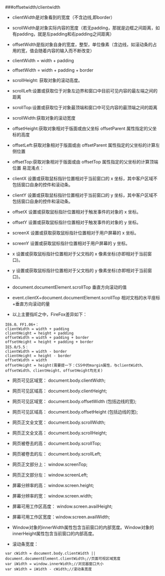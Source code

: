 ###offsetwidth/clientwidth

- clientWidth是对象看到的宽度（不含边线,即border）
- scrollWidth是对象实际内容的宽度（若无padding，那就是边框之间距离，如有padding，就是左padding和右padding之间距离）
- offsetWidth是指对象自身的宽度，整型，单位像素（含边线，如滚动条的占用的宽，值会随着内容的输入而不断改变）
- clientWidth = width + padding
- offsetWidth = width + padding + border

- scrollHeight: 获取对象的滚动高度。
- scrollLeft:设置或获取位于对象左边界和窗口中目前可见内容的最左端之间的距离
- scrollTop:设置或获取位于对象最顶端和窗口中可见内容的最顶端之间的距离
- scrollWidth:获取对象的滚动宽度
- offsetHeight:获取对象相对于版面或由父坐标 offsetParent 属性指定的父坐标的高度
- offsetLeft:获取对象相对于版面或由 offsetParent 属性指定的父坐标的计算左侧位置
- offsetTop:获取对象相对于版面或由 offsetTop 属性指定的父坐标的计算顶端位置
易混淆点：
- clientX 设置或获取鼠标指针位置相对于当前窗口的 x 坐标，其中客户区域不包括窗口自身的控件和滚动条。 
- clientY 设置或获取鼠标指针位置相对于当前窗口的 y 坐标，其中客户区域不包括窗口自身的控件和滚动条。 
- offsetX 设置或获取鼠标指针位置相对于触发事件的对象的 x 坐标。 
- offsetY 设置或获取鼠标指针位置相对于触发事件的对象的 y 坐标。 
- screenX 设置或获取获取鼠标指针位置相对于用户屏幕的 x 坐标。 
- screenY 设置或获取鼠标指针位置相对于用户屏幕的 y 坐标。 
- x 设置或获取鼠标指针位置相对于父文档的 x 像素坐标(亦即相对于当前窗口)。 
- y 设置或获取鼠标指针位置相对于父文档的 y 像素坐标(亦即相对于当前窗口)。

- document.documentElement.scrollTop 垂直方向滚动的值
- event.clientX+document.documentElement.scrollTop 相对文档的水平座标+垂直方向滚动的量
- 以上主要指IE之中，FireFox差异如下：
```
IE6.0、FF1.06+：
clientWidth = width + padding
clientHeight = height + padding
offsetWidth = width + padding + border
offsetHeight = height + padding + border
IE5.0/5.5：
clientWidth = width - border
clientHeight = height - border
offsetWidth = width
offsetHeight = height(需要提一下：CSS中的margin属性，与clientWidth、offsetWidth、clientHeight、offsetHeight均无关)
```

 - 网页可见区域宽： document.body.clientWidth;
 - 网页可见区域高： document.body.clientHeight;
 - 网页可见区域宽： document.body.offsetWidth (包括边线的宽);
 - 网页可见区域高： document.body.offsetHeight (包括边线的宽);
 - 网页正文全文宽： document.body.scrollWidth;
 - 网页正文全文高： document.body.scrollHeight;
 - 网页被卷去的高： document.body.scrollTop;
 - 网页被卷去的左： document.body.scrollLeft;
 - 网页正文部分上： window.screenTop;
 - 网页正文部分左： window.screenLeft;
 - 屏幕分辨率的高： window.screen.height;
 - 屏幕分辨率的宽： window.screen.width;
 - 屏幕可用工作区高度： window.screen.availHeight;
 - 屏幕可用工作区宽度：window.screen.availWidth;
 - Window对象的innerWidth属性包含当前窗口的内部宽度。Window对象的innerHeight属性包含当前窗口的内部高度。

- 滚动条宽度：
```
var cWidth = document.body.clientWidth || document.documentElement.clientWidth;//页面可视区域宽度
var iWidth = window.innerWidth;//浏览器窗口大小
var sWidth = iWidth - cWidth;//滚动条宽度
```
